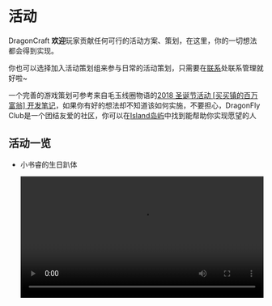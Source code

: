 # 活动

DragonCraft **欢迎**玩家贡献任何可行的活动方案、策划，在这里，你的一切想法都会得到实现。

你也可以选择加入活动策划组来参与日常的活动策划，只需要在[联系](/contact)处联系管理就好啦~

一个完善的游戏策划可参考来自毛玉线圈物语的[2018 圣诞节活动 [买买镇的百万富翁] 开发笔记](https://bbs.craft.moe/d/688-2018|)，如果你有好的想法却不知道该如何实施，不要担心，DragonFly Club是一个团结友爱的社区，你可以在[Island岛屿](https://mast.dragon-fly.club/about)中找到能帮助你实现愿望的人

## 活动一览

- 小书睿的生日趴体

  <video width="100%" src="https://link.jscdn.cn/sharepoint/aHR0cHM6Ly93ZWJsb2djb21tLW15LnNoYXJlcG9pbnQuY29tLzp2Oi9nL3BlcnNvbmFsL2hvbGdlcmh1b193ZWJsb2djb21tX2x0ZC9FZkEzT25QbXAyUlBrUkNlMXdiZW8xd0JGVG8ySEc2cmVmaHlkYTlnY1lEUllnP2U9Z3pneVFa.mp4" controls></video>

